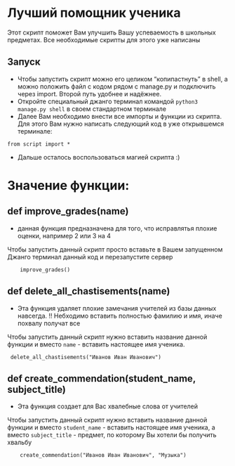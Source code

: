 # Лучший помощник ученика

Этот скрипт поможет Вам улучшить Вашу успеваемость в школьных предметах.
Все необходимые скрипты для этого уже написаны

## Запуск

- Чтобы запустить скрипт можно его целиком “копипастнуть” в shell, а можно положить файл с кодом рядом с manage.py и подключить через import. Второй путь удобнее и надёжнее.
- Откройте специальный джанго терминал командой `python3 manage.py shell` в своем стандартном терминале
- Далее Вам необходимо внести все импорты и функции из скрипта. Для этого Вам нужно написать следующий код в уже открывшемся терминале:

```plaintext
from script import *
```

- Дальше осталось воспользоваться магией скрипта :)

# Значение функции:

## def improve_grades(name)

- данная функция предназначена для того, что исправлятья плохие оценки, например 2 или 3 на 4

Чтобы запустить данный скрипт просто вставьте в Вашем запущенном Джанго терминал данный код и перезапустите сервер

```plaintext
    improve_grades()
```

## def delete_all_chastisements(name)

- Эта функция удаляет плохие замечания учителей из базы данных навсегда.
  !! Небходимо вставить полностью фамилию и имя, иначе похвалу получат все 

Чтобы запустить данный скрипт нужно вставить название данной функции и вместо `name` - вставить настоящее имя ученика.

```plaintext
 delete_all_chastisements("Иванов Иван Иванович")
```

## def create_commendation(student_name, subject_title)

- Эта функция создает для Вас хвалебные слова от учителей

Чтобы запустить данный скрипт нужно вставить название данной функции и вместо `student_name` - вставить настоящее имя ученика, а вместо `subject_title` - предмет, по которому Вы хотели бы получить хвальбу

```plaintext
    create_commendation("Иванов Иван Иванович", "Музыка")
```
